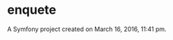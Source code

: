 enquete
=======

A Symfony project created on March 16, 2016, 11:41 pm.

<!--composer install-->

<!--bower install-->

